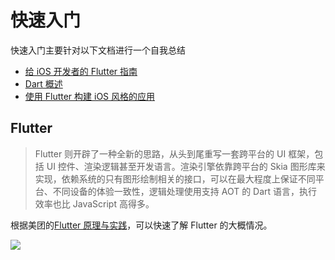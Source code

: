 # 快速入门

快速入门主要针对以下文档进行一个自我总结

- [给 iOS 开发者的 Flutter 指南](https://flutter.cn/docs/get-started/flutter-for/ios-devs)
- [Dart 概述](https://www.dartcn.com/guides/language/language-tour)
- [使用 Flutter 构建 iOS 风格的应用](https://codelabs.flutter-io.cn/codelabs/flutter-cupertino-cn/index.html#0)

## Flutter

> Flutter 则开辟了一种全新的思路，从头到尾重写一套跨平台的 UI 框架，包括 UI 控件、渲染逻辑甚至开发语言。渲染引擎依靠跨平台的 Skia 图形库来实现，依赖系统的只有图形绘制相关的接口，可以在最大程度上保证不同平台、不同设备的体验一致性，逻辑处理使用支持 AOT 的 Dart 语言，执行效率也比 JavaScript 高得多。

根据美团的[Flutter 原理与实践](https://tech.meituan.com/2018/08/09/waimai-flutter-practice.html)，可以快速了解 Flutter 的大概情况。

![](https://awps-assets.meituan.net/mit-x/blog-images-bundle-2018a/9924fbed.png)
